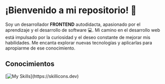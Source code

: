 # ¡Bienvenido a mi repositorio! 👋

Soy un desarrollador **FRONTEND** autodidacta, apasionado por el aprendizaje y el desarrollo de software 💻. Mi camino en el desarrollo web está impulsado por la curiosidad y el deseo constante de mejorar mis habilidades. Me encanta explorar nuevas tecnologías y aplicarlas para apropiarme de ese conocimiento.


## Conocimientos

[![My Skills](https://skillicons.dev/icons?i=js,html,css,react,vite,tailwind,git,github,typescript,nodejs,)](https://skillicons.dev)

